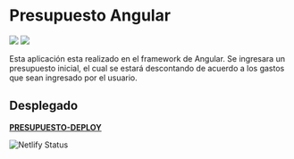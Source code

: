 # Presupuesto Angular

![](https://img.shields.io/badge/%40angular%2Fcli-v13.0.4-red) ![](https://img.shields.io/badge/%40angular%2Frouter-v13.0.0-green)

Esta aplicación esta realizado en el framework de Angular. Se ingresara un presupuesto inicial, el cual se estará descontando de acuerdo a los gastos que sean ingresado por el usuario.

## Desplegado

**[PRESUPUESTO-DEPLOY](https://presupuesto-gastos-angular.netlify.app/)**

![Netlify Status](https://api.netlify.com/api/v1/badges/120a9322-1570-4235-9c1b-f15240f1ae2e/deploy-status)

<!-- [![Netlify Status](https://api.netlify.com/api/v1/badges/120a9322-1570-4235-9c1b-f15240f1ae2e/deploy-status)](https://app.netlify.com/sites/presupuesto-gastos-angular/deploys) -->


